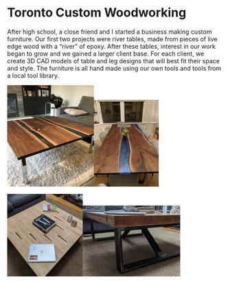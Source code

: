 # Toronto Custom Woodworking
After high school, a close friend and I started a business making custom furniture. Our first two projects were river tables, made from pieces of live edge wood with a “river” of epoxy. After these tables, interest in our work began to grow and we gained a larger client base. For each client, we create 3D CAD models of table and leg designs that will best fit their space and style. The furniture is all hand made using our own tools and tools from a local tool library. 

<img src="https://github.com/Eohayon/Toronto-Custom-Woodworking/blob/main/Pictures/RIVER%20COFFEE.png" width="40%" height="40%"><img src="https://github.com/Eohayon/Toronto-Custom-Woodworking/blob/main/Pictures/RIVER%20DINING.png" width="30%" height="30%">

<img src="https://github.com/Eohayon/Toronto-Custom-Woodworking/blob/main/Pictures/BOWLING%20TOP.png" width="35%" height="35%"><img src="https://github.com/Eohayon/Toronto-Custom-Woodworking/blob/main/Pictures/BOWLING%20LEGS.png" width="45%" height="45%">
